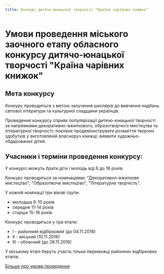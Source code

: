 ```yaml
---
title: Конкурс дитячо-юнацької творчості "Країна чарівних книжок"
---
```


# Умови проведення міського заочного етапу обласного конкурсу дитячо-юнацької творчості "Країна чарівних книжок"

## Мета конкурсу

Конкурс проводиться з метою залучення школярів до вивчення надбань світової літератури та культурної спадщини українців.

Проведення конкурсу сприяє популярізації дитячо-юнацької творчості за напрямками декоративно-вжиткового, образотворчого мистецтва та літературної творчості; поклане продемонструвати розмаїття творчих здобутків у виготовленій власноруч книжці; виявити художньо-обдарованих дітей.

## Учасники і терміни проведення конкурсу:

У конкурсі можуть брати діти і молодь від 6 до 18 років.

Конкурс проводиться за номінаціями: "Декоративно-вжиткове мистецтво", "Образотвоче мистецтво", "Літературна творчість".

У кожній номінації три вікові групи:

- молодша 6-10 років
- середня 11-14 років
- старша 15-18 років

Конкурс проводиться у три етапи:

- І - районний відбірковий (до 04.11.2016)
- ІІ - міський (10.11.2016)
- ІІІ - обласний (до 28.11.2016)

У міському етапі беруть участь тільки переможці районних відбіркових етапів.

[Більше про умови проведення](https://1drv.ms/w/s!AvfPBDS_9g9MjjSxSP012j0cerL1)

